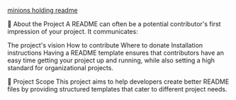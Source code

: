[minions holding readme](banner.png)

💼 About the Project
A README can often be a potential contributor's first impression of your project. It communicates:

The project's vision
How to contribute
Where to donate
Installation instructions
Having a README template ensures that contributors have an easy time getting your project up and running, while also setting a high standard for organizational projects.

🔭 Project Scope
This project aims to help developers create better README files by providing structured templates that cater to different project needs.
